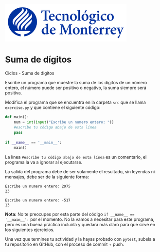 ![Tec de Monterrey](../../images/logotecmty.png)
# Suma de dígitos
Ciclos - Suma de digitos

Escribe un programa que muestre la suma de los dígitos de un número entero, el número puede ser positivo o negativo, la suma siempre será positiva.

Modifica el programa que se encuentra en la carpeta `src` que se llama
`exercise.py` y que contiene el siguiente código:

```python
def main():
    num = int(input("Escribe un numero entero: "))
    #escribe tu código abajo de esta línea
    pass

if __name__ == '__main__':
    main()
```

La línea `#escribe tu código abajo de esta línea` es un comentario,
el programa la va a ignorar al ejecutarse.

La salida del programa debe de ser solamente el resultado, sin leyendas ni mensajes, debe ser de la siguiente forma:

```
Escribe un numero entero: 2975
23
```

```
Escribe un numero entero: -517
13
```



**Nota:** No te preocupes por esta parte del código
`if __name__ == '__main__':` por el momento.
No la vamos a necesitar para este programa, pero es una buena práctica
incluirla y quedará más claro para que sirve en los siguientes ejercicios.

Una vez que termines tu actividad y la hayas probado con
`pytest`, subela a tu repositorio en GitHub, con el proceso de commit + push.
